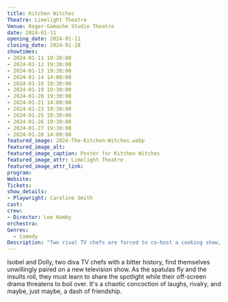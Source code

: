 ```yaml
---
title: Kitchen Witches
Theatre: Limelight Theatre
Venue: Koger-Gamache Studio Theatre
date: 2024-01-11
opening_date: 2024-01-11
closing_date: 2024-01-28
showtimes:
- 2024-01-11 19:30:00
- 2024-01-12 19:30:00
- 2024-01-13 19:30:00
- 2024-01-14 14:00:00
- 2024-01-18 19:30:00
- 2024-01-19 19:30:00
- 2024-01-20 19:30:00
- 2024-01-21 14:00:00
- 2024-01-23 19:30:00
- 2024-01-25 19:30:00
- 2024-01-26 19:30:00
- 2024-01-27 19:30:00
- 2024-01-28 14:00:00
featured_image: 2024-The-Kitchen-Witches.webp
featured_image_alt: 
featured_image_caption: Poster for Kitchen Witches
featured_image_attr: Limelight Theatre
featured_image_attr_link: 
program:
Website: 
Tickets: 
show_details: 
- Playwright: Caroline Smith
cast:
crew:
- Director: Lee Hamby
orchestra:
Genres:
  - Comedy
Description: "Two rival TV chefs are forced to co-host a cooking show, stirring up a recipe for hilarious disaster."
---
```

Isobel and Dolly, two diva TV chefs with a bitter history, find themselves unwillingly paired on a new television show. As the spatulas fly and the insults roll, they must learn to share the spotlight while their off-screen drama threatens to boil over. It's a chaotic concoction of laughs, rivalry, and maybe, just maybe, a dash of friendship.
